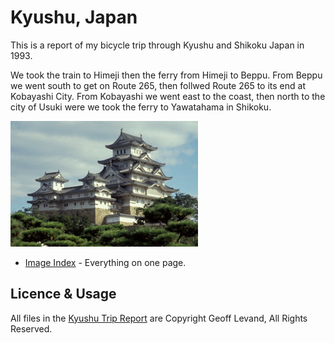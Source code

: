 # Kyushu, Japan

This is a report of my bicycle trip through Kyushu and Shikoku Japan in 1993.

We took the train to Himeji then the ferry from Himeji to Beppu.
From Beppu we went south to get on Route 265, then follwed Route 265 to its end at Kobayashi City.
From Kobayashi we went east to the coast, then north to the city of Usuki were we took the ferry to Yawatahama in Shikoku.

![Himeji Castle](images/himeji-castle.jpg)

* [Image Index](https://htmlpreview.github.io/?https://raw.githubusercontent.com/glevand/kyushu-trip/blob/master/Kyushu-Trip.html) - Everything on one page.

## Licence & Usage

All files in the
[Kyushu Trip Report](https://github.com/glevand/kyushu-trip)
are Copyright Geoff Levand, All Rights Reserved.

